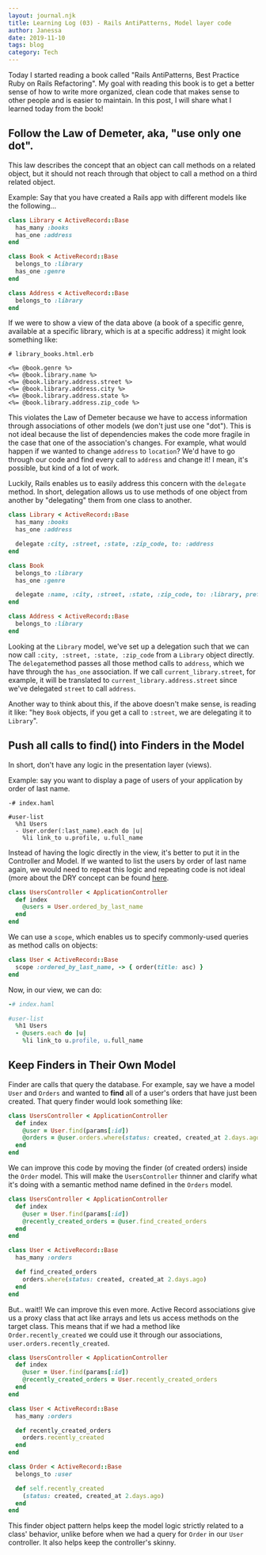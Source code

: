 ```yaml
---
layout: journal.njk
title: Learning Log (03) - Rails AntiPatterns, Model layer code
author: Janessa
date: 2019-11-10
tags: blog
category: Tech
---
```


Today I started reading a book called "Rails AntiPatterns, Best Practice Ruby on Rails Refactoring". My goal with reading this book is to get a better sense of how to write more organized, clean code that makes sense to other people and is easier to maintain. In this post, I will share what I learned today from the book!

## Follow the Law of Demeter, aka, "use only one dot".

This law describes the concept that an object can call methods on a related object, but it should not reach through that object to call a method on a third related object.

Example: Say that you have created a Rails app with different models like the following...

```ruby
class Library < ActiveRecord::Base
  has_many :books
  has_one :address
end

class Book < ActiveRecord::Base
  belongs_to :library
  has_one :genre
end

class Address < ActiveRecord::Base
  belongs_to :library
end
```

If we were to show a view of the data above (a book of a specific genre, available at a specific library, which is at a specific address) it might look something like:

```
# library_books.html.erb

<%= @book.genre %>
<%= @book.library.name %>
<%= @book.library.address.street %>
<%= @book.library.address.city %>
<%= @book.library.address.state %>
<%= @book.library.address.zip_code %>
```

This violates the Law of Demeter because we have to access information through associations of other models (we don't just use one "dot"). This is not ideal because the list of dependencies makes the code more fragile in the case that one of the association's changes. For example, what would happen if we wanted to change `address` to `location`? We'd have to go through our code and find every call to `address` and change it! I mean, it's possible, but kind of a lot of work.

Luckily, Rails enables us to easily address this concern with the `delegate` method. In short, delegation allows us to use methods of one object from another by "delegating" them from one class to another.

```ruby
class Library < ActiveRecord::Base
  has_many :books
  has_one :address

  delegate :city, :street, :state, :zip_code, to: :address
end

class Book
  belongs_to :library
  has_one :genre

  delegate :name, :city, :street, :state, :zip_code, to: :library, prefix: 'library'
end

class Address < ActiveRecord::Base
  belongs_to :library
end
```

Looking at the `Library` model, we've set up a delegation such that we can now call `:city, :street, :state, :zip_code` from a `Library` object directly. The `delegate`method passes all those method calls to `address`, which we have through the `has_one` association. If we call `current_library.street`, for example, it will be translated to `current_library.address.street` since we've delegated `street` to call `address`.

Another way to think about this, if the above doesn't make sense, is reading it like: "hey `Book` objects, if you get a call to `:street`, we are delegating it to `Library`".

## Push all calls to find() into Finders in the Model

In short, don't have any logic in the presentation layer (views).

Example: say you want to display a page of users of your application by order of last name.

```haml
-# index.haml

#user-list
  %h1 Users
  - User.order(:last_name).each do |u|
    %li link_to u.profile, u.full_name
```

Instead of having the logic directly in the view, it's better to put it in the Controller and Model. If we wanted to list the users by order of last name again, we would need to repeat this logic and repeating code is not ideal (more about the DRY concept can be found [here](https://en.wikipedia.org/wiki/Don%27t_repeat_yourself).

```ruby
class UsersController < ApplicationController
  def index
    @users = User.ordered_by_last_name
  end
end
```

We can use a `scope`, which enables us to specify commonly-used queries as method calls on objects:

```ruby
class User < ActiveRecord::Base
  scope :ordered_by_last_name, -> { order(title: asc) }
end
```

Now, in our view, we can do:

```ruby
-# index.haml

#user-list
  %h1 Users
  - @users.each do |u|
    %li link_to u.profile, u.full_name
```

## Keep Finders in Their Own Model

Finder are calls that query the database. For example, say we have a model `User` and `Orders` and wanted to **find** all of a user's orders that have just been created. That query finder would look something like:

```ruby
class UsersController < ApplicationController
  def index
    @user = User.find(params[:id])
    @orders = @user.orders.where(status: created, created_at 2.days.ago)
  end
end
```

We can improve this code by moving the finder (of created orders) inside the `Order` model. This will make the `UsersController` thinner and clarify what it's doing with a semantic method name defined in the `Orders` model.

```ruby
class UsersController < ApplicationController
  def index
    @user = User.find(params[:id])
    @recently_created_orders = @user.find_created_orders
  end
end

class User < ActiveRecord::Base
  has_many :orders

  def find_created_orders
    orders.where(status: created, created_at 2.days.ago)
  end
end
```

But.. wait!! We can improve this even more. Active Record associations give us a proxy class that act like arrays and lets us access methods on the target class. This means that if we had a method like `Order.recently_created` we could use it through our associations, `user.orders.recently_created`.

```ruby
class UsersController < ApplicationController
  def index
    @user = User.find(params[:id])
    @recently_created_orders = User.recently_created_orders
  end
end

class User < ActiveRecord::Base
  has_many :orders

  def recently_created_orders
    orders.recently_created
  end
end

class Order < ActiveRecord::Base
  belongs_to :user

  def self.recently_created
    (status: created, created_at 2.days.ago)
  end
end
```

This finder object pattern helps keep the model logic strictly related to a class' behavior, unlike before when we had a query for `Order` in our `User` controller. It also helps keep the controller's skinny.
